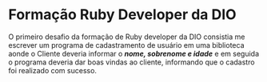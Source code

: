 # Formação Ruby Developer da DIO

O primeiro desafio da formação de Ruby developer da DIO consistia me escrever 
um programa de cadastramento de usuário em uma biblioteca aonde o Cliente deveria
informar o ***nome, sobrenome e idade*** e em seguida o programa deveria dar boas vindas ao 
cliente, informando que o cadastro foi realizado com sucesso. 
